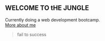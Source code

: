 ## WELCOME TO tHE JUNGLE

Currently doing a web development bootcamp.  
[More about me](https://github.com/nikwilms/nikwilms/blob/1835ae7af8c9ffccc89dd41f1cc5c82dd5353a41/AboutMe.md)

> fail to success
